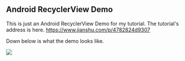 ## Android RecyclerView Demo
This is just an Android RecyclerView Demo for my tutorial.
The tutorial's address is here.
https://www.jianshu.com/p/4782824d9307

Down below is what the demo looks like.

![](https://upload-images.jianshu.io/upload_images/11181600-92ea217674140c15.png)
